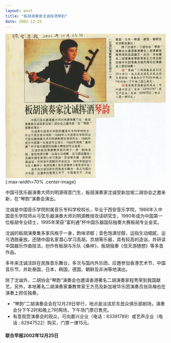```yaml
---
layout: post
title: "板胡演奏家沈诚挥洒琴韵"
date: 2002-12-25
---
```

![](/files/shencheng.png){:max-width=70% .center-image}

中国弓弦乐器演奏大师刘明源得意门生，板胡演奏家沈诚受新加坡二胡协会之邀来新，在“琴韵”演奏会演出。

沈诚是中国音乐学院附属音乐专科学校校长，毕业于西安音乐学院，1988年入中国音乐学院师从弓弦乐器演奏大师刘明源教授攻读研究生，1990年成为中国第一位板胡专业硕士，1995年荣获“富利通”杯中国乐器国际独奏大赛板胡专业金奖。

沈诚的板胡演奏集多家风格于一身，韵味浓郁；音色饱满甘醇，运指生动细腻，运弓洒脱豪放。还随中国名家潜心学习高胡，京胡等乐器，具有较高的造诣，并研读中国器乐作曲技法，创作有板胡与乐队《桑梓》，板胡独奏《信天游随想》等多首作品。

多年来沈诚活跃在民族音乐舞台，多次与国内外乐团，应邀参加香港艺术节，中国音乐节，并赴泰国，日本，韩国，德国，朝鲜及非洲等地演出。

除了沈诚外，二胡协会“琴韵”演奏会也邀请香港著名二胡演奏家程秀荣到我国献艺。另外，本地著名二胡演奏家兼教育家王方亮及新加坡华乐团演奏员翁凤梅也在演奏上担任独奏。

- “琴韵”二胡演奏会会在12月29日举行，地点是淡滨尼东民众俱乐部剧场，演奏会分下午2时和晚上7时两场，下午场门票已售完。
- 有意观赏演奏会的观众，可向嘉兴企业（电话：63391789）或艺声企业（电话 : 62947522）购买，门票一律15元。

#### 联合早报2002年12月25日
